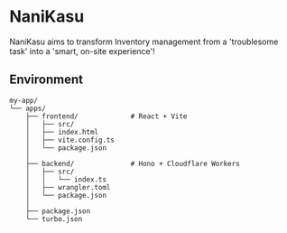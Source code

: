 # NaniKasu

NaniKasu aims to transform Inventory management from a 'troublesome task' into a 'smart, on-site experience'!

## Environment

```planetext
my-app/
└── apps/
    ├── frontend/             # React + Vite
    │   ├── src/
    │   ├── index.html
    │   ├── vite.config.ts
    │   └── package.json
    │
    ├── backend/              # Hono + Cloudflare Workers
    │   ├── src/
    │   │   └── index.ts
    │   ├── wrangler.toml
    │   └── package.json
    │
    ├── package.json
    └── turbo.json
```

